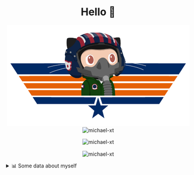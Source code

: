 <h1 align="center">Hello 👋</h1>


<p align="center"><img src="https://raw.githubusercontent.com/Michael-xT/Michael-xT/main/.github/topguntocat.png" width=500>
 <br>
<img src="https://komarev.com/ghpvc/?username=michael-xt&style=for-the-badge" alt="michael-xt" /> 
</p>

<p align="center"><img align="center" src="https://github-readme-stats.vercel.app/api/top-langs/?username=michael-xt&layout=compact&theme=dark&show_icons=true" alt="michael-xt" /></p>
<p align="center"><img align="center" src="https://github-readme-stats.vercel.app/api?username=michael-xt&show_icons=true&theme=dark&show_icons=true" alt="michael-xt" /></p>

<details align="left"><summary>📊 Some data about myself</summary>
<p>

<!--START_SECTION:waka-->
![Code Time](http://img.shields.io/badge/Code%20Time-1%2C814%20hrs%2041%20mins-blue)

**🐱 My GitHub Data** 

> 📦 4.0 MB Used in GitHub's Storage 
 > 
> 🏆 10 Contributions in the Year 2024
 > 
> 🚫 Not Opted to Hire
 > 
> 📜 12 Public Repositories 
 > 
> 🔑 30 Private Repositories 
 > 
📅 **I'm Most Productive on Thursday** 

```text
Monday                   136 commits         ████░░░░░░░░░░░░░░░░░░░░░   16.15 % 
Tuesday                  127 commits         ████░░░░░░░░░░░░░░░░░░░░░   15.08 % 
Wednesday                115 commits         ███░░░░░░░░░░░░░░░░░░░░░░   13.66 % 
Thursday                 185 commits         █████░░░░░░░░░░░░░░░░░░░░   21.97 % 
Friday                   75 commits          ██░░░░░░░░░░░░░░░░░░░░░░░   08.91 % 
Saturday                 106 commits         ███░░░░░░░░░░░░░░░░░░░░░░   12.59 % 
Sunday                   98 commits          ███░░░░░░░░░░░░░░░░░░░░░░   11.64 % 
```


📊 **This Week I Spent My Time On** 

```text
🕑︎ Time Zone: Europe/Bucharest

🔥 Editors: 
VS Code                  24 hrs 5 mins       █████████████████████████   100.00 % 

💻 Operating System: 
Mac                      16 hrs 47 mins      █████████████████░░░░░░░░   69.66 % 
Windows                  7 hrs 18 mins       ████████░░░░░░░░░░░░░░░░░   30.34 % 
```

**Timeline**

![Lines of Code chart](https://raw.githubusercontent.com/Michael-xT/Michael-xT/main/assets/bar_graph.png)


 Last Updated on 03/05/2024 00:46:44 UTC
<!--END_SECTION:waka-->
</p>
